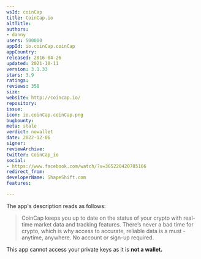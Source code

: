 ```yaml
---
wsId: coinCap
title: CoinCap.io
altTitle: 
authors:
- danny
users: 500000
appId: io.coinCap.coinCap
appCountry: 
released: 2016-04-26
updated: 2021-10-11
version: 3.1.33
stars: 3.9
ratings: 
reviews: 358
size: 
website: http://coincap.io/
repository: 
issue: 
icon: io.coinCap.coinCap.png
bugbounty: 
meta: stale
verdict: nowallet
date: 2022-12-06
signer: 
reviewArchive: 
twitter: CoinCap_io
social:
- https://www.facebook.com/watch/?v=365220420785166
redirect_from: 
developerName: ShapeShift.com
features: 

---
```


The app's description reads as follows:

> CoinCap keeps you up to date on the status of your crypto with real-time market data and tracking features. There’s never a bad time for crypto, which is why access to accurate, reliable data is a must - anytime, anywhere. No account or sign-up required.

This app cannot access your private keys as it is **not a wallet.**

